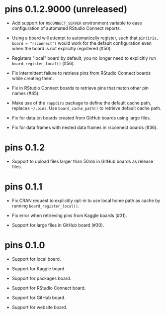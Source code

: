# pins 0.1.2.9000 (unreleased)

- Add support for `RSCONNECT_SERVER` environment variable to
  ease configuration of automated RStudio Connect reports.

- Using a board will attempt to automatically register, such
  that `pin(iris, board = "rsconnect")` would work for
  the default configuration even when the board is not
  explicitly registered (#50).

- Registers "local" board by default, you no longer need to 
  explicitly run `board_register_local()` (#56).

- Fix intermittent failure to retrieve pins from RStudio
  Connect boards while creating them.

- Fix in RStudio Connect boards to retrieve pins that match
  other pin names (#45).

- Make use of the `rappdirs` package to define the default
  cache path, replaces `~/.pins`. Use `board_cache_path()`
  to retrieve default cache path.

- Fix for data.txt boards created from GitHub boards using
  large files.

- Fix for data frames with nested data frames in rsconnect
  boards (#36).

# pins 0.1.2

- Support to upload files larger than 50mb in GitHub boards
  as release files.

# pins 0.1.1

- Fix CRAN request to explicitly opt-in to use local home
  path as cache by running `board_register_local()`.

- Fix error when retrieving pins from Kaggle boards (#31).

- Support for large files in GitHub board (#30).

# pins 0.1.0

- Support for local board.

- Support for Kaggle board.

- Support for packages board.

- Support for RStudio Connect board.

- Support for GitHub board.

- Support for website board.
